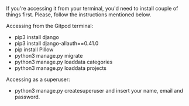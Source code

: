 If you're accessing it from your terminal, you'd need to install couple of things first. Please, follow the instructions mentioned below.


Accessing from the Gitpod terminal:
- pip3 install django
- pip3 install django-allauth==0.41.0
- pip install Pillow
- python3 manage.py migrate
- python3 manage.py loaddata categories
- python3 manage.py loaddata projects

Accessing as a superuser:
- python3 manage.py createsuperuser
and insert your name, email and password.


